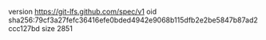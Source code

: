 version https://git-lfs.github.com/spec/v1
oid sha256:79cf3a27fefc36416efe0bded4942e9068b115dfb2e2be5847b87ad2ccc127bd
size 2851

